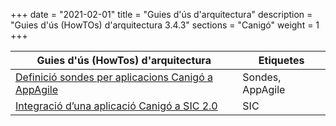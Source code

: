 +++
date        = "2021-02-01"
title       = "Guies d'ús d'arquitectura"
description = "Guies d'ús (HowTOs) d'arquitectura 3.4.3"
sections    = "Canigó"
weight        = 1
+++

| Guies d'ús (HowTos) d'arquitectura                                                                                                       | Etiquetes                            |
|-------------------------------------------------------------------------------------------------------------------------------------    |---------------------------------    |
| [Definició sondes per aplicacions Canigó a AppAgile](/howtos/2019-03-HowTo-Definicio-sondes-aplicacions-Canigo-AppAgile)              | Sondes, AppAgile                  |
| [Integració d’una aplicació Canigó a SIC 2.0](/howtos/2017-12-howto-integracio_canigo_sic/)                                           | SIC                               |
